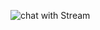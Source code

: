 <img src="https://camo.githubusercontent.com/469abd9b8ec20f0ce3687850505e9cf69b222bd99f92c538f1701f1fdf6a8698/68747470733a2f2f692e6962622e636f2f687376637734562f696d6167652e706e67"
alt="chat with Stream" />
